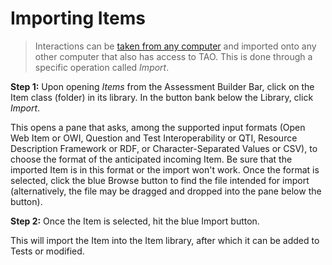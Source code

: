 <!--
    created_at: 2015-05-15
    authors:         
      - Ben Angel    
--> 

# Importing Items

>Interactions can be [taken from any computer](../items/exporting-items.md) and imported onto any other computer that also has access to TAO. This is done through a specific operation called *Import*.

**Step 1:** Upon opening *Items* from the Assessment Builder Bar, click on the Item class (folder) in its library. In the button bank below the Library, click *Import*.

This opens a pane that asks, among the supported input formats (Open Web Item or OWI, Question and Test Interoperability or QTI, Resource Description Framework or RDF, or Character-Separated Values or CSV), to choose the format of the anticipated incoming Item. Be sure that the imported Item is in this format or the import won't work. Once the format is selected, click the blue Browse button to find the file intended for import (alternatively, the file may be dragged and dropped into the pane below the button). 

**Step 2:** Once the Item is selected, hit the blue Import button.

This will import the Item into the Item library, after which it can be added to Tests or modified.
